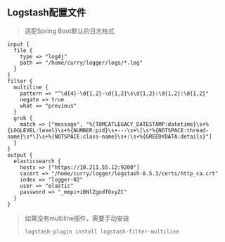 ## Logstash配置文件
> 适配Spring Boot默认的日志格式

```
input {
  file {
    type => "log4j"
    path => "/home/curry/logger/logs/*.log"
  }
}
filter {
  multiline {
    pattern => "^\d{4}-\d{1,2}-\d{1,2}\s\d{1,2}:\d{1,2}:\d{1,2}"
    negate => true
    what => "previous"
  }
  grok {
    match => ["message", "%{TOMCATLEGACY_DATESTAMP:datetime}\s+%{LOGLEVEL:level}\s+%{NUMBER:pid}\s+---\s+\[\s*%{NOTSPACE:thread-name}\s*\]\s+%{NOTSPACE:class-name}\s+:\s+%{GREEDYDATA:details}"]
  }
}
output {
  elasticsearch {
    hosts => ["https://10.211.55.12:9200"]
    cacert => "/home/curry/logger/logstash-8.5.3/certs/http_ca.crt"
    index => "logger-02"
    user => "elastic"
    password => "_mmpi+iBNlZgodfOxyZC"
  }
}
```

> 如果没有multiline插件，需要手动安装
> 
> ```
> logstash-plugin install logstash-filter-multiline
> ```

